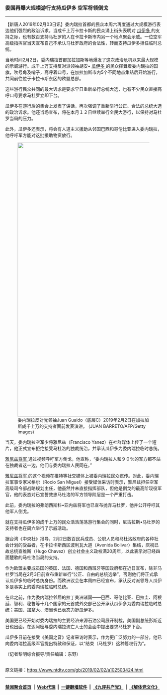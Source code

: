 ### 委国再爆大规模游行支持瓜伊多 空军将领倒戈
------------------------

<div class="post_content">
 <p>
  【新唐人2019年02月03日讯】委内瑞拉首都的民众本周六再度通过大规模游行表达他们强烈的政治诉求。当成千上万卡拉卡斯的民众涌上街头表明对
  <a href="https://www.ntdtv.com/gb/瓜伊多.htm">
   瓜伊多
  </a>
  的支持之际，也有数百支持马杜罗的人在卡拉卡斯市内另一个地点聚会示威。一位空军高级指挥官当天宣布自己不承认马杜罗政府的合法性，转而支持瓜伊多担任临时总统。
 </p>
 <p>
  当地时间2月2日，委内瑞拉首都加拉加斯等地爆发了这次政治危机以来最大规模的示威游行。成千上万支持反对派领袖胡安•
  <a href="https://www.ntdtv.com/gb/瓜伊多.htm">
   瓜伊多
  </a>
  的民众挥舞着委内瑞拉的国旗，吹号角及哨子，高呼着口号，在加拉加斯市内5个不同地点集结后开始游行，共同前往位于卡拉卡斯东区的欧盟总部。
 </p>
 <p>
  这些游行民众共同的最大诉求是要求早日重新举行总统大选，也有不少民众直接高呼口号要求马杜罗立即下台。
 </p>
 <p>
  瓜伊多在游行后的集会上发表了讲话，再次强调了重新举行公正、合法的总统大选的政治诉求。他还当场宣布，将在本月１２日继续举行全民大游行，以保持对马杜罗当局的压力。
 </p>
 <p>
  此外，瓜伊多还表示，将会有人道主义援助从邻国巴西和哥伦比亚进入委内瑞拉，他呼吁军方能对这批援助物资放行。
 </p>
 <figure class="wp-caption alignnone" id="attachment_102503427" style="max-width: 600px">
  <img alt="" class="size-medium wp-image-102503427" height="880" src="https://www.ntdtv.com/assets/uploads/2019/02/GettyImages-1093136424-600x880.jpg" width="600">
   <figcaption class="wp-caption-text">
    委内瑞拉反对党领袖Juan Guaido（底层C）2019年2月2日在加拉加斯成千上万的支持者面前发表演讲。 (JUAN BARRETO/AFP/Getty Images)
   </figcaption>
  </img>
 </figure>
 <p>
  当天，委内瑞拉空军少将雅尼兹（Francisco Yanez）在社群媒体上传了一个短片，他正式宣布拒绝接受马杜洛的独裁统治，并承认瓜伊多为委内瑞拉临时总统。
 </p>
 <p>
  <a href="https://www.ntdtv.com/gb/雅尼兹将军.htm">
   雅尼兹将军
  </a>
  通过视频呼吁军方倒戈，他宣称，“委内瑞拉人和９０％的军方都不站在独裁者这一边，他们与委内瑞拉人民同在。”
 </p>
 <p>
  <a href="https://www.ntdtv.com/gb/雅尼兹将军.htm">
   雅尼兹将军
  </a>
  的这个视频在推特等社交媒体上被委内瑞拉民众疯传。对此，委内瑞拉军事专家米格尔（Rocio San Miguel）接受媒体采访时表示，雅尼兹担任空军高级司令部战略规划主任，他虽然并未直接指挥部队，但他是倒戈的最高阶现役军官，他的表态对已宣誓效忠马杜洛的军方领导阶层是一个严重打击。
 </p>
 <p>
  此前，委内瑞拉的弗朗西斯科•亚内兹将军也已宣布抛弃马杜罗，他并公开呼吁其他军人倒戈。
 </p>
 <p>
  就在支持瓜伊多的成千上万的民众浩浩荡荡游行集会的同时，尼古拉斯•马杜罗的支持者也在周六举行了示威活动。
 </p>
 <p>
  据台湾《中央社》报导，2月2日数百民兵成员、公职人员和马杜洛政府的各种社会计划的受益者，在卡拉卡斯西区波利瓦大道（Avenida Bolivar）集结，庆祝已故总统查维斯（Hugo Chavez）创立社会主义政权满20周年，以此表示对已经四面楚歌的马杜洛当局的支持。
 </p>
 <p>
  作为欧盟主要成员国的英国、法国、德国和西班牙等国政府都在近日宣布，除非马杜罗当局在2月3日前宣布重新举行“公正、自由的总统选举”，否则他们将正式承认瓜伊多的临时总统身份。而欧洲议会在本周四已经宣布，承认反对派领导人瓜伊多是事实上的委内瑞拉临时总统。
 </p>
 <p>
  在此之前，作为委内瑞拉邻居的拉丁美洲诸国——巴西、哥伦比亚、巴拉圭、阿根廷、智利、秘鲁等十几个国家的元首或外交部已公开承认瓜伊多为委内瑞拉临时总统；美国、加拿大、澳洲也已表态力挺瓜伊多。
 </p>
 <p>
  美国更已经开始对委内瑞拉的主要经济来源石油公司展开制裁，美国副总统彭斯近日也出面，在迈阿密与委内瑞拉流亡人士的会面中提出要求马杜罗下台。
 </p>
 <p>
  瓜伊多日前在接受《美国之音》记者采访时表示，作为更广泛努力的一部分，他已向委内瑞拉高级军官提出特赦和保证，以“结束（马杜罗）这种篡权行为”。
 </p>
 <p>
  （记者黎明综合报导/责任编辑：东野）
 </p>
 <div class="single_ad">
 </div>
</div>

<br/>原文链接：https://www.ntdtv.com/gb/2019/02/02/a102503424.html


------------------------
#### [禁闻聚合首页](https://github.com/gfw-breaker/banned-news/blob/master/README.md) &nbsp;|&nbsp; [Web代理](https://github.com/gfw-breaker/open-proxy/blob/master/README.md) &nbsp;|&nbsp; [一键翻墙软件](https://github.com/gfw-breaker/nogfw/blob/master/README.md) &nbsp;|&nbsp; [《九评共产党》](https://github.com/gfw-breaker/9ping.md/blob/master/README.md#九评之一评共产党是什么) &nbsp;|&nbsp; [《解体党文化》](https://github.com/gfw-breaker/jtdwh.md/blob/master/README.md#绪论)